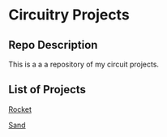 # Circuitry Projects

## Repo Description
This is a a a repository of my circuit projects.

## List of Projects
[Rocket](./rocket)

[Sand](./sand)

